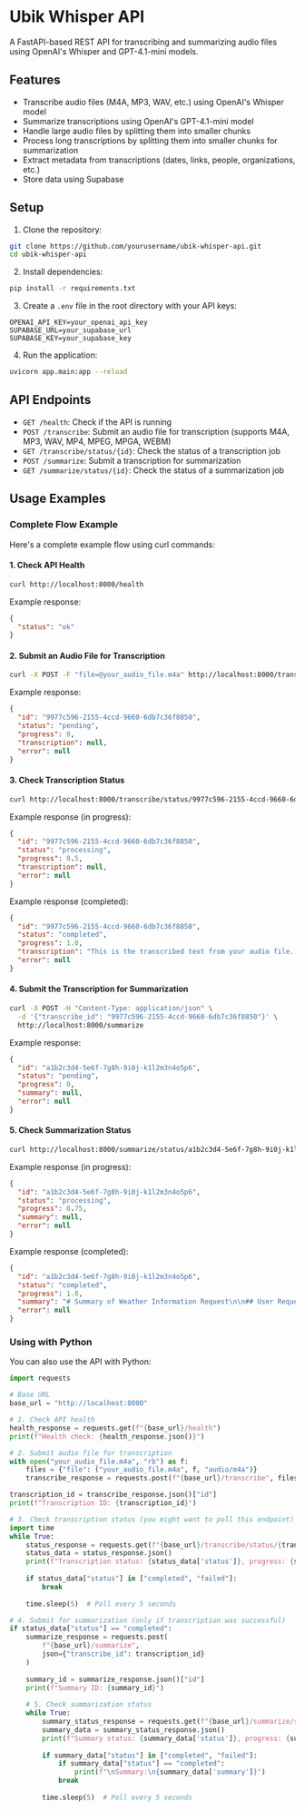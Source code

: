 # Ubik Whisper API

A FastAPI-based REST API for transcribing and summarizing audio files using OpenAI's Whisper and GPT-4.1-mini models.

## Features

- Transcribe audio files (M4A, MP3, WAV, etc.) using OpenAI's Whisper model
- Summarize transcriptions using OpenAI's GPT-4.1-mini model
- Handle large audio files by splitting them into smaller chunks
- Process long transcriptions by splitting them into smaller chunks for summarization
- Extract metadata from transcriptions (dates, links, people, organizations, etc.)
- Store data using Supabase

## Setup

1. Clone the repository:
```bash
git clone https://github.com/yourusername/ubik-whisper-api.git
cd ubik-whisper-api
```

2. Install dependencies:
```bash
pip install -r requirements.txt
```

3. Create a `.env` file in the root directory with your API keys:
```
OPENAI_API_KEY=your_openai_api_key
SUPABASE_URL=your_supabase_url
SUPABASE_KEY=your_supabase_key
```

4. Run the application:
```bash
uvicorn app.main:app --reload
```

## API Endpoints

- `GET /health`: Check if the API is running
- `POST /transcribe`: Submit an audio file for transcription (supports M4A, MP3, WAV, MP4, MPEG, MPGA, WEBM)
- `GET /transcribe/status/{id}`: Check the status of a transcription job
- `POST /summarize`: Submit a transcription for summarization
- `GET /summarize/status/{id}`: Check the status of a summarization job

## Usage Examples

### Complete Flow Example

Here's a complete example flow using curl commands:

#### 1. Check API Health

```bash
curl http://localhost:8000/health
```

Example response:
```json
{
  "status": "ok"
}
```

#### 2. Submit an Audio File for Transcription

```bash
curl -X POST -F "file=@your_audio_file.m4a" http://localhost:8000/transcribe
```

Example response:
```json
{
  "id": "9977c596-2155-4ccd-9660-6db7c36f8850",
  "status": "pending",
  "progress": 0,
  "transcription": null,
  "error": null
}
```

#### 3. Check Transcription Status

```bash
curl http://localhost:8000/transcribe/status/9977c596-2155-4ccd-9660-6db7c36f8850
```

Example response (in progress):
```json
{
  "id": "9977c596-2155-4ccd-9660-6db7c36f8850",
  "status": "processing",
  "progress": 0.5,
  "transcription": null,
  "error": null
}
```

Example response (completed):
```json
{
  "id": "9977c596-2155-4ccd-9660-6db7c36f8850",
  "status": "completed",
  "progress": 1.0,
  "transcription": "This is the transcribed text from your audio file...",
  "error": null
}
```

#### 4. Submit the Transcription for Summarization

```bash
curl -X POST -H "Content-Type: application/json" \
  -d '{"transcribe_id": "9977c596-2155-4ccd-9660-6db7c36f8850"}' \
  http://localhost:8000/summarize
```

Example response:
```json
{
  "id": "a1b2c3d4-5e6f-7g8h-9i0j-k1l2m3n4o5p6",
  "status": "pending",
  "progress": 0,
  "summary": null,
  "error": null
}
```

#### 5. Check Summarization Status

```bash
curl http://localhost:8000/summarize/status/a1b2c3d4-5e6f-7g8h-9i0j-k1l2m3n4o5p6
```

Example response (in progress):
```json
{
  "id": "a1b2c3d4-5e6f-7g8h-9i0j-k1l2m3n4o5p6",
  "status": "processing",
  "progress": 0.75,
  "summary": null,
  "error": null
}
```

Example response (completed):
```json
{
  "id": "a1b2c3d4-5e6f-7g8h-9i0j-k1l2m3n4o5p6",
  "status": "completed",
  "progress": 1.0,
  "summary": "# Summary of Weather Information Request\n\n## User Request\nThe user requested weather information specifically for Bodhidhara, Gujarat. (Auto-corrected to Vadodara, Gujarat)\n\n## Additional Instructions\nThe user asked for the weather information to be sent to the email address: example@gmail.com.\n\n---\n\n### Metadata\n1. **Locations Mentioned:** Vadodara, Gujarat (Auto-corrected from Bodhidhara)  \n2. **Email Address:** example@gmail.com  \n3. **Key Topics Discussed:** Weather information request",
  "error": null
}
```

### Using with Python

You can also use the API with Python:

```python
import requests

# Base URL
base_url = "http://localhost:8000"

# 1. Check API health
health_response = requests.get(f"{base_url}/health")
print(f"Health check: {health_response.json()}")

# 2. Submit audio file for transcription
with open("your_audio_file.m4a", "rb") as f:
    files = {"file": ("your_audio_file.m4a", f, "audio/m4a")}
    transcribe_response = requests.post(f"{base_url}/transcribe", files=files)

transcription_id = transcribe_response.json()["id"]
print(f"Transcription ID: {transcription_id}")

# 3. Check transcription status (you might want to poll this endpoint)
import time
while True:
    status_response = requests.get(f"{base_url}/transcribe/status/{transcription_id}")
    status_data = status_response.json()
    print(f"Transcription status: {status_data['status']}, progress: {status_data['progress']}")
    
    if status_data["status"] in ["completed", "failed"]:
        break
    
    time.sleep(5)  # Poll every 5 seconds

# 4. Submit for summarization (only if transcription was successful)
if status_data["status"] == "completed":
    summarize_response = requests.post(
        f"{base_url}/summarize", 
        json={"transcribe_id": transcription_id}
    )
    
    summary_id = summarize_response.json()["id"]
    print(f"Summary ID: {summary_id}")
    
    # 5. Check summarization status
    while True:
        summary_status_response = requests.get(f"{base_url}/summarize/status/{summary_id}")
        summary_data = summary_status_response.json()
        print(f"Summary status: {summary_data['status']}, progress: {summary_data['progress']}")
        
        if summary_data["status"] in ["completed", "failed"]:
            if summary_data["status"] == "completed":
                print(f"\nSummary:\n{summary_data['summary']}")
            break
        
        time.sleep(5)  # Poll every 5 seconds
```
